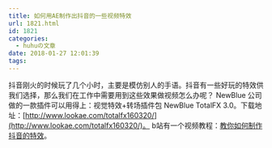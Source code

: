 ```yaml
---
title: 如何用AE制作出抖音的一些视频特效
url: 1821.html
id: 1821
categories:
  - huhuの文章
date: 2018-01-27 12:01:39
tags:
---
```


抖音刚火的时候玩了几个小时，主要是模仿别人的手语。抖音有一些好玩的特效供我们选择，那么我们在工作中需要用到这些效果做视频怎么办呢？ NewBlue 公司做的一款插件可以用得上：视觉特效+转场插件包 NewBlue TotalFX 3.0。下载地址：[http://www.lookae.com/totalfx160320/](http://www.lookae.com/totalfx160320/)。 b站有一个视频教程：[教你如何制作抖音的特效](http://www.bilibili.com/video/av13930822/)。